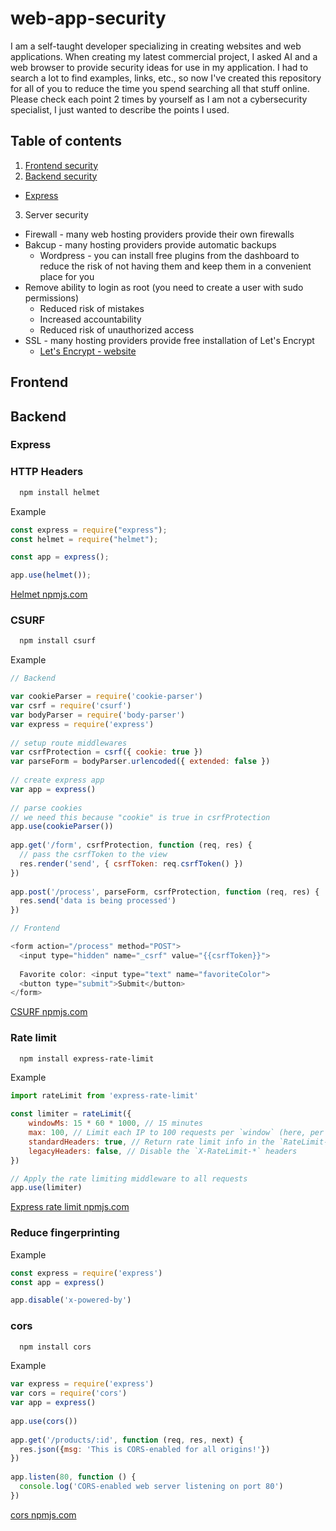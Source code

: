 # web-app-security

I am a self-taught developer specializing in creating websites and web applications. When creating my latest commercial project, I asked AI and a web browser to provide security ideas for use in my application. I had to search a lot to find examples, links, etc., so now I've created this repository for all of you to reduce the time you spend searching all that stuff online. Please check each point 2 times by yourself as I am not a cybersecurity specialist, I just wanted to describe the points I used.

## Table of contents

1. [Frontend security](#frontend)
2. [Backend security](#backend)
  - [Express](#express)
3. Server security
  - Firewall - many web hosting providers provide their own firewalls
  - Bakcup - many hosting providers provide automatic backups
    - Wordpress - you can install free plugins from the dashboard to reduce the risk of not having them and keep them in a convenient place for you
  - Remove ability to login as root (you need to create a user with sudo permissions)
    - Reduced risk of mistakes
    - Increased accountability
    - Reduced risk of unauthorized access
  - SSL - many hosting providers provide free installation of Let's Encrypt
    - [Let's Encrypt - website](https://letsencrypt.org/)

## Frontend

## Backend

### Express

### HTTP Headers

```bash
  npm install helmet
```

Example

```javascript
const express = require("express");
const helmet = require("helmet");

const app = express();

app.use(helmet());
```

[Helmet npmjs.com](https://www.npmjs.com/package/helmet)

### CSURF

```bash
  npm install csurf
```

Example

```javascript
// Backend

var cookieParser = require('cookie-parser')
var csrf = require('csurf')
var bodyParser = require('body-parser')
var express = require('express')
 
// setup route middlewares
var csrfProtection = csrf({ cookie: true })
var parseForm = bodyParser.urlencoded({ extended: false })
 
// create express app
var app = express()
 
// parse cookies
// we need this because "cookie" is true in csrfProtection
app.use(cookieParser())
 
app.get('/form', csrfProtection, function (req, res) {
  // pass the csrfToken to the view
  res.render('send', { csrfToken: req.csrfToken() })
})
 
app.post('/process', parseForm, csrfProtection, function (req, res) {
  res.send('data is being processed')
})

// Frontend

<form action="/process" method="POST">
  <input type="hidden" name="_csrf" value="{{csrfToken}}">
  
  Favorite color: <input type="text" name="favoriteColor">
  <button type="submit">Submit</button>
</form>
```

[CSURF npmjs.com](https://www.npmjs.com/package/csurf)

### Rate limit

```bash
  npm install express-rate-limit
```

Example

```javascript
import rateLimit from 'express-rate-limit'

const limiter = rateLimit({
	windowMs: 15 * 60 * 1000, // 15 minutes
	max: 100, // Limit each IP to 100 requests per `window` (here, per 15 minutes)
	standardHeaders: true, // Return rate limit info in the `RateLimit-*` headers
	legacyHeaders: false, // Disable the `X-RateLimit-*` headers
})

// Apply the rate limiting middleware to all requests
app.use(limiter)
```

[Express rate limit npmjs.com](https://www.npmjs.com/package/helmet)

### Reduce fingerprinting

Example

```javascript
const express = require('express')
const app = express()

app.disable('x-powered-by')
```

### cors

```bash
  npm install cors
```

Example

```javascript
var express = require('express')
var cors = require('cors')
var app = express()
 
app.use(cors())
 
app.get('/products/:id', function (req, res, next) {
  res.json({msg: 'This is CORS-enabled for all origins!'})
})
 
app.listen(80, function () {
  console.log('CORS-enabled web server listening on port 80')
})
```

[cors npmjs.com](https://www.npmjs.com/package/cors)
